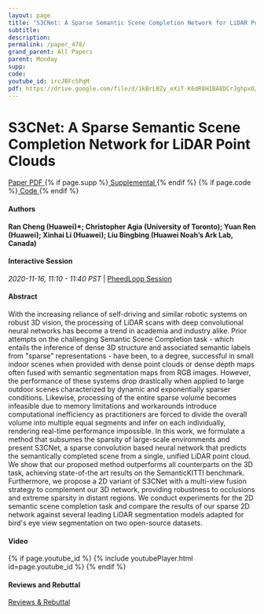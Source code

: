 ```yaml
---
layout: page
title: "S3CNet: A Sparse Semantic Scene Completion Network for LiDAR Point Clouds"
subtitle: 
description:
permalink: /paper_478/
grand_parent: All Papers
parent: Monday
supp: 
code: 
youtube_id: ircJBFc5PqM
pdf: https://drive.google.com/file/d/1kBrLBZy_eXiT-K6dR8H1BA8DCrJghpxO/view
---
```


# S3CNet: A Sparse Semantic Scene Completion Network for LiDAR Point Clouds

<a href="https://drive.google.com/file/d/1kBrLBZy_eXiT-K6dR8H1BA8DCrJghpxO/view" target="_blank" rel="noopener noreferrer" class="btn btn-blue"><i class="fa fa-file-text-o" aria-hidden="true"></i> Paper PDF </a> {% if page.supp %}<a href="" target="_blank" rel="noopener noreferrer" class="btn btn-green"><i class="fa fa-file-text-o" aria-hidden="true"></i> Supplemental </a>{% endif %} {% if page.code %}<a href="" target="_blank" rel="noopener noreferrer" class="btn"><i class="fa fa-github" aria-hidden="true"></i> Code </a>{% endif %} 

#### Authors
**Ran Cheng (Huawei)*; Christopher Agia (University of Toronto); Yuan Ren (Huawei); Xinhai Li (Huawei); Liu Bingbing (Huawei Noah’s Ark Lab, Canada)**

#### Interactive Session
<em>2020-11-16, 11:10 - 11:40 PST </em> | <a href="https://pheedloop.com/corl2020/virtual/?page=sessions&section=SESOTOWXD970EO88J" target="_blank" rel="noopener noreferrer"> PheedLoop Session <i class="fa fa-external-link" aria-hidden="true"></i> </a> 

#### Abstract
With the increasing reliance of self-driving and similar robotic systems on robust 3D vision, the processing of LiDAR scans with deep convolutional neural networks has become a trend in academia and industry alike. Prior attempts on the challenging Semantic Scene Completion task - which entails the inference of dense 3D structure and associated semantic labels from "sparse" representations - have been, to a degree, successful in small indoor scenes when provided with dense point clouds or dense depth maps often fused with semantic segmentation maps from RGB images. However, the performance of these systems drop drastically when applied to large outdoor scenes characterized by dynamic and exponentially sparser conditions. Likewise, processing of the entire sparse volume becomes infeasible due to memory limitations and workarounds introduce computational inefficiency as practitioners are forced to divide the overall volume into multiple equal segments and infer on each individually, rendering real-time performance impossible. In this work, we formulate a method that subsumes the sparsity of large-scale environments and present S3CNet, a sparse convolution based neural network that predicts the semantically completed scene from a single, unified LiDAR point cloud. We show that our proposed method outperforms all counterparts on the 3D task, achieving state-of-the art results on the SemanticKITTI benchmark. Furthermore, we propose a 2D variant of S3CNet with a multi-view fusion strategy to complement our 3D network, providing robustness to occlusions and extreme sparsity in distant regions. We conduct experiments for the 2D semantic scene completion task and compare the results of our sparse 2D network against several leading LiDAR segmentation models adapted for bird's eye view segmentation on two open-source datasets.

#### Video
{% if page.youtube_id %}
{% include youtubePlayer.html id=page.youtube_id %}
{% endif %}

#### Reviews and Rebuttal
<a href="https://drive.google.com/file/d/1uLzAzxmdjhWDjFQyRyX_BM9j5ohTwUd7/view" target="_blank" rel="noopener noreferrer" class="btn btn-purple"><i class="fa fa-pencil-square-o" aria-hidden="true"></i> Reviews & Rebuttal </a>

